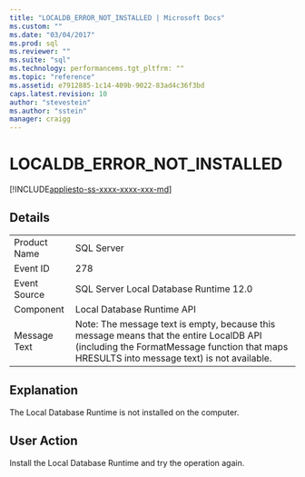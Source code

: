 ```yaml
---
title: "LOCALDB_ERROR_NOT_INSTALLED | Microsoft Docs"
ms.custom: ""
ms.date: "03/04/2017"
ms.prod: sql
ms.reviewer: ""
ms.suite: "sql"
ms.technology: performancems.tgt_pltfrm: ""
ms.topic: "reference"
ms.assetid: e7912885-1c14-409b-9022-83ad4c36f3bd
caps.latest.revision: 10
author: "stevestein"
ms.author: "sstein"
manager: craigg
---
```

# LOCALDB_ERROR_NOT_INSTALLED
[!INCLUDE[appliesto-ss-xxxx-xxxx-xxx-md](../../includes/appliesto-ss-xxxx-xxxx-xxx-md.md)]
    
## Details  
  
|||  
|-|-|  
|Product Name|SQL Server|  
|Event ID|278|  
|Event Source|SQL Server Local Database Runtime 12.0|  
|Component|Local Database Runtime API|  
|Message Text|Note: The message text is empty, because this message means that the entire LocalDB API (including the FormatMessage function that maps HRESULTS into message text) is not available.|  
  
## Explanation  
 The Local Database Runtime is not installed on the computer.  
  
## User Action  
 Install the Local Database Runtime and try the operation again.  
  
  
